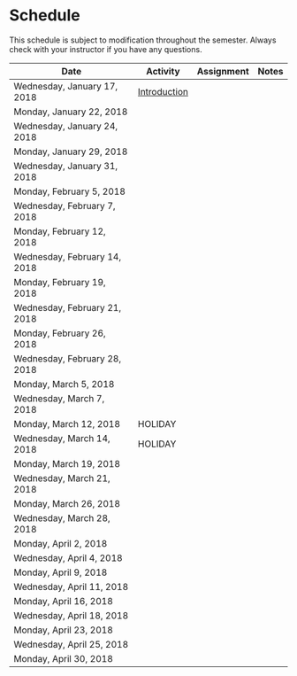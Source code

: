 # Schedule
This schedule is subject to modification throughout the semester.  Always check with your instructor if you have any questions.


| Date                         | Activity                               | Assignment | Notes |
| ---------------------------- | -------------------------------------- | ---------- | ----- |
| Wednesday, January 17, 2018  | [Introduction](lecture01-introduction) |            |       |
| Monday, January 22, 2018     |                                        |            |       |
| Wednesday, January 24, 2018  |                                        |            |       |
| Monday, January 29, 2018     |                                        |            |       |
| Wednesday, January 31, 2018  |                                        |            |       |
| Monday, February 5, 2018     |                                        |            |       |
| Wednesday, February 7, 2018  |                                        |            |       |
| Monday, February 12, 2018    |                                        |            |       |
| Wednesday, February 14, 2018 |                                        |            |       |
| Monday, February 19, 2018    |                                        |            |       |
| Wednesday, February 21, 2018 |                                        |            |       |
| Monday, February 26, 2018    |                                        |            |       |
| Wednesday, February 28, 2018 |                                        |            |       |
| Monday, March 5, 2018        |                                        |            |       |
| Wednesday, March 7, 2018     |                                        |            |       |
| Monday, March 12, 2018       | HOLIDAY                                |            |       |
| Wednesday, March 14, 2018    | HOLIDAY                                |            |       |
| Monday, March 19, 2018       |                                        |            |       |
| Wednesday, March 21, 2018    |                                        |            |       |
| Monday, March 26, 2018       |                                        |            |       |
| Wednesday, March 28, 2018    |                                        |            |       |
| Monday, April 2, 2018        |                                        |            |       |
| Wednesday, April 4, 2018     |                                        |            |       |
| Monday, April 9, 2018        |                                        |            |       |
| Wednesday, April 11, 2018    |                                        |            |       |
| Monday, April 16, 2018       |                                        |            |       |
| Wednesday, April 18, 2018    |                                        |            |       |
| Monday, April 23, 2018       |                                        |            |       |
| Wednesday, April 25, 2018    |                                        |            |       |
| Monday, April 30, 2018       |                                        |            |       |
